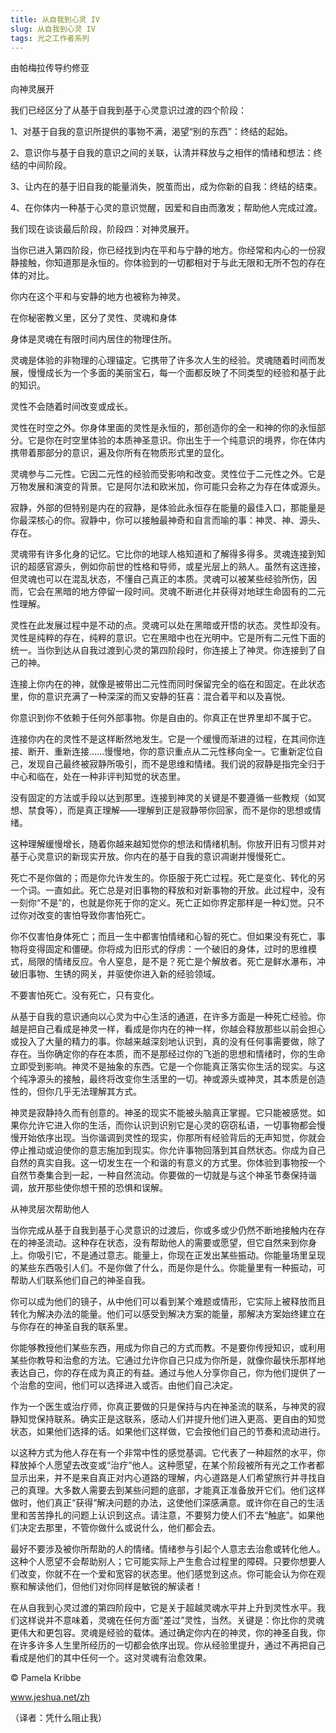 ```yaml
--- 
title: 从自我到心灵 IV 
slug: 从自我到心灵 IV 
tags: 光之工作者系列 
--- 
```

由帕梅拉传导约修亚

向神灵展开

我们已经区分了从基于自我到基于心灵意识过渡的四个阶段：

1、对基于自我的意识所提供的事物不满，渴望“别的东西”：终结的起始。

2、意识你与基于自我的意识之间的关联，认清并释放与之相伴的情绪和想法：终结的中间阶段。

3、让内在的基于旧自我的能量消失，脱茧而出，成为你新的自我：终结的结束。

4、在你体内一种基于心灵的意识觉醒，因爱和自由而激发；帮助他人完成过渡。

我们现在谈谈最后阶段，阶段四：对神灵展开。

当你已进入第四阶段，你已经找到内在平和与宁静的地方。你经常和内心的一份寂静接触，你知道那是永恒的。你体验到的一切都相对于与此无限和无所不包的存在体的对比。

你内在这个平和与安静的地方也被称为神灵。

在你秘密教义里，区分了灵性、灵魂和身体

身体是灵魂在有限时间内居住的物理住所。

灵魂是体验的非物理的心理锚定。它携带了许多次人生的经验。灵魂随着时间而发展，慢慢成长为一个多面的美丽宝石，每一个面都反映了不同类型的经验和基于此的知识。

灵性不会随着时间改变或成长。

灵性在时空之外。你身体里面的灵性是永恒的，那创造你的全一和神的你的永恒部分。它是你在时空里体验的本质神圣意识。你出生于一个纯意识的境界，你在体内携带着那部分的意识，遍及你所有在物质形式里的显化。

灵魂参与二元性。它因二元性的经验而受影响和改变。灵性位于二元性之外。它是万物发展和演变的背景。它是阿尔法和欧米加，你可能只会称之为存在体或源头。

寂静，外部的但特别是内在的寂静，是体验此永恒存在能量的最佳入口，那能量是你最深核心的你。寂静中，你可以接触最神奇和自言而喻的事：神灵、神、源头、存在。

灵魂带有许多化身的记忆。它比你的地球人格知道和了解得多得多。灵魂连接到知识的超感官源头，例如你前世的性格和导师，或星光层上的熟人。虽然有这连接，但灵魂也可以在混乱状态，不懂自己真正的本质。灵魂可以被某些经验所伤，因而，它会在黑暗的地方停留一段时间。灵魂不断进化并获得对地球生命固有的二元性理解。

灵性在此发展过程中是不动的点。灵魂可以处在黑暗或开悟的状态。灵性却没有。灵性是纯粹的存在，纯粹的意识。它在黑暗中也在光明中。它是所有二元性下面的统一。当你到达从自我过渡到心灵的第四阶段时，你连接上了神灵。你连接到了自己的神。

连接上你内在的神，就像是被带出二元性而同时保留完全的临在和固定。在此状态里，你的意识充满了一种深深的而又安静的狂喜：混合着平和以及喜悦。

你意识到你不依赖于任何外部事物。你是自由的。你真正在世界里却不属于它。

连接你内在的灵性不是这样断然地发生。它是一个缓慢而渐进的过程，在其间你连接、断开、重新连接……慢慢地，你的意识重点从二元性移向全一。它重新定位自己，发现自己最终被寂静所吸引，而不是思维和情绪。我们说的寂静是指完全归于中心和临在，处在一种非评判知觉的状态里。

没有固定的方法或手段以达到那里。连接到神灵的关键是不要遵循一些教规（如冥想、禁食等），而是真正理解——理解到正是寂静带你回家，而不是你的思想或情绪。

这种理解缓慢增长，随着你越来越知觉你的想法和情绪机制。你放开旧有习惯并对基于心灵意识的新现实开放。你内在的基于自我的意识凋谢并慢慢死亡。

死亡不是你做的；而是你允许发生的。你臣服于死亡过程。死亡是变化、转化的另一个词。一直如此。死亡总是对旧事物的释放和对新事物的开放。此过程中，没有一刻你“不是”的，也就是你死于你的定义。死亡正如你界定那样是一种幻觉。只不过你对改变的害怕导致你害怕死亡。

你不仅害怕身体死亡；而且一生中都害怕情绪和心智的死亡。但如果没有死亡，事物将变得固定和僵硬。你将成为旧形式的俘虏：一个破旧的身体，过时的思维模式，局限的情绪反应。令人窒息，是不是？死亡是个解放者。死亡是鲜水瀑布，冲破旧事物、生锈的网关，并驱使你进入新的经验领域。

不要害怕死亡。没有死亡，只有变化。

从基于自我的意识通向以心灵为中心生活的通道，在许多方面是一种死亡经验。你越是把自己看成是神灵一样，看成是你内在的神一样，你越会释放那些以前会担心或投入了大量的精力的事。你越来越深刻地认识到，真的没有任何事需要做，除了存在。当你确定你的存在本质，而不是那经过你的飞逝的思想和情绪时，你的生命立即受到影响。神灵不是抽象的东西。它是一个你能真正落实你生活的现实。与这个纯净源头的接触，最终将改变你生活里的一切。神或源头或神灵，其本质是创造性的，但你几乎无法理解其方式。

神灵是寂静持久而有创意的。神圣的现实不能被头脑真正掌握。它只能被感觉。如果你允许它进入你的生活，而你认识到识别它是心灵的窃窃私语，一切事物都会慢慢开始依序出现。当你谐调到灵性的现实，你那所有经验背后的无声知觉，你就会停止推动或迫使你的意志施加到现实。你允许事物回落到其自然状态。你成为自己自然的真实自我。这一切发生在一个和谐的有意义的方式里。你体验到事物按一个自然节奏集合到一起，一种自然流动。你要做的一切就是与这个神圣节奏保持谐调，放开那些使你想干预的恐惧和误解。

从神灵层次帮助他人

当你完成从基于自我到基于心灵意识的过渡后，你或多或少仍然不断地接触内在存在的神圣流动。这种存在状态，没有帮助他人的需要或愿望，但它自然来到你身上。你吸引它，不是通过意志。能量上，你现在正发出某些振动。你能量场里呈现的某些东西吸引人们。不是你做了什么，而是你是什么。你能量里有一种振动，可帮助人们联系他们自己的神圣自我。

你可以成为他们的镜子，从中他们可以看到某个难题或情形，它实际上被释放而且转化为解决办法的能量。他们可以感受到解决方案的能量，那解决方案始终建立在与你存在的神圣自我的联系里。

你能够教授他们某些东西，用成为你自己的方式而教。不是要你传授知识，或利用某些你教导和治愈的方法。它通过允许你自己只成为你所是，就像你最快乐那样地表达自己，你的存在成为真正的有益。通过与他人分享你自己，你为他们提供了一个治愈的空间，他们可以选择进入或否。由他们自己决定。

作为一个医生或治疗师，你真正要做的只是保持与内在神圣流的联系，与神灵的寂静知觉保持联系。确实正是这联系，感动人们并提升他们进入更高、更自由的知觉状态，如果他们选择的话。如果他们这样做，它会按他们自己的节奏和流动进行。

以这种方式为他人存在有一个非常中性的感觉基调。它代表了一种超然的水平，你释放掉个人愿望去改变或“治疗”他人。这种愿望，在某个阶段被所有光之工作者都显示出来，并不是来自真正对内心道路的理解，内心道路是人们希望旅行并寻找自己的真理。大多数人需要去到某些问题的底部，才能真正准备放开它们。他们这样做时，他们真正“获得”解决问题的办法，这使他们深感满意。或许你在自己的生活里和苦苦挣扎的问题上认识到这点。请注意，不要努力使人们不去“触底”。如果他们决定去那里，不管你做什么或说什么，他们都会去。

最好不要涉及被你所帮助的人的情绪。情绪参与引起个人意志去治愈或转化他人。这种个人愿望不会帮助别人；它可能实际上产生愈合过程里的障碍。只要你想要人们改变，你就不在一个爱和宽容的状态里。他们感觉到这点。你可能会认为你在观察和解读他们，但他们对你同样是敏锐的解读者！

在从自我到心灵过渡的第四阶段中，它是关于超越灵魂水平并上升到灵性水平。我们这样说并不意味着，灵魂在任何方面“差过”灵性，当然。关键是：你比你的灵魂更伟大和更包容。灵魂是经验的载体。通过确定你内在的神灵，你的神圣自我，你在许多许多人生里所经历的一切都会依序出现。你从经验里提升，通过不再把自己看成是他们的其中任何一个。这对灵魂有治愈效果。

© Pamela Kribbe

www.jeshua.net/zh

（译者：凭什么阻止我）